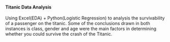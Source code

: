 #### Titanic Data Analysis
Using Excel(EDA) + Python(Logistic Regression) to analysis the survivability of a passenger on the titanic.
Some of the conclusions drawn in both instances is class, gender and age were the main factors in determining 
whether you could survive the crash of the Titanic.
